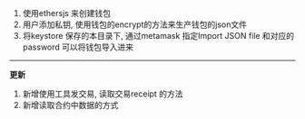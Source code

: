 1. 使用ethersjs 来创建钱包
2. 用户添加私钥, 使用钱包的encrypt的方法来生产钱包的json文件
3. 将keystore 保存的本目录下, 通过metamask 指定Import JSON file 和对应的password 可以将钱包导入进来



---

**更新**

1. 新增使用工具发交易, 读取交易receipt 的方法
2. 新增读取合约中数据的方式